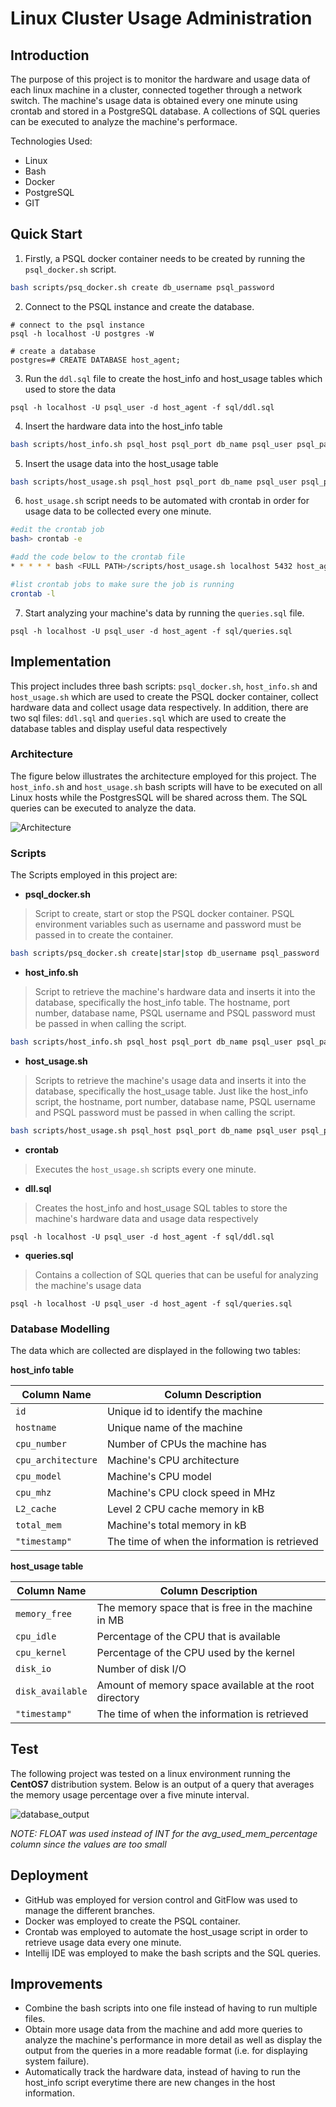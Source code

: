 # Linux Cluster Usage Administration

## Introduction
The purpose of this project is to monitor the hardware and usage data of each linux
machine in a cluster, connected together through a network switch. 
The machine's usage data is obtained every one minute using crontab and
stored in a PostgreSQL database. A collections of SQL queries can be executed to analyze the 
machine's performace.

Technologies Used:
* Linux
* Bash
* Docker
* PostgreSQL
* GIT


## Quick Start
1. Firstly, a PSQL docker container needs to be created by running the `psql_docker.sh` script.
```bash
bash scripts/psq_docker.sh create db_username psql_password
```

2. Connect to the PSQL instance and create the database. 
```
# connect to the psql instance
psql -h localhost -U postgres -W

# create a database
postgres=# CREATE DATABASE host_agent;
```

3. Run the `ddl.sql` file to create the host_info and host_usage tables which used to store the data
```
psql -h localhost -U psql_user -d host_agent -f sql/ddl.sql
```

4. Insert the hardware data into the host_info table
```bash
bash scripts/host_info.sh psql_host psql_port db_name psql_user psql_password
```

5. Insert the usage data into the host_usage table
```bash
bash scripts/host_usage.sh psql_host psql_port db_name psql_user psql_password
```

6. `host_usage.sh` script needs to be automated with crontab in order for usage data to be collected every one minute.
``` bash
#edit the crontab job
bash> crontab -e

#add the code below to the crontab file
* * * * * bash <FULL PATH>/scripts/host_usage.sh localhost 5432 host_agent postgres password > /tmp/host_usage.log

#list crontab jobs to make sure the job is running
crontab -l
```

7. Start analyzing your machine's data by running the `queries.sql` file.
```
psql -h localhost -U psql_user -d host_agent -f sql/queries.sql
```

## Implementation
This project includes three bash scripts: `psql_docker.sh`, `host_info.sh` and
`host_usage.sh` which are used to create the PSQL docker container, collect hardware
data and collect usage data respectively. In addition, there are two sql files: `ddl.sql`
and `queries.sql` which are used to create the database tables and display useful data
respectively

### Architecture
The figure below illustrates the architecture employed for this project. The `host_info.sh` and
`host_usage.sh` bash scripts will have to be executed on all Linux hosts while the PostgresSQL
will be shared across them. The SQL queries can be executed to analyze the data.

![Architecture](assets/Architecture.jpg)

### Scripts
The Scripts employed in this project are:

* **psql_docker.sh**
> Script to create, start or stop the PSQL docker container. PSQL environment variables such
> as username and password must be passed in to create the container.
```bash
bash scripts/psq_docker.sh create|star|stop db_username psql_password
```

* **host_info.sh**
> Script to retrieve the machine's hardware data and inserts it into the database, specifically
> the host_info table. The hostname, port number, database name, PSQL username and PSQL password
> must be passed in when calling the script.
```bash
bash scripts/host_info.sh psql_host psql_port db_name psql_user psql_password
```
* **host_usage.sh**
> Scripts to retrieve the machine's usage data and inserts it into the database, specifically
> the host_usage table. Just like the host_info script, the hostname, port number, database name,
> PSQL username and PSQL password must be passed in when calling the script.
```bash
bash scripts/host_usage.sh psql_host psql_port db_name psql_user psql_password
```

* **crontab**
> Executes the `host_usage.sh` scripts every one minute. 

* **dll.sql**
> Creates the host_info and host_usage SQL tables to store the machine's hardware data and 
> usage data respectively
```
psql -h localhost -U psql_user -d host_agent -f sql/ddl.sql
```

* **queries.sql**
> Contains a collection of SQL queries that can be useful for analyzing the machine's usage
> data
```
psql -h localhost -U psql_user -d host_agent -f sql/queries.sql
```

### Database Modelling
The data which are collected are displayed in the following two tables:


**host_info table**

|**Column Name** | **Column Description**|
|------------ | -------------|
|`id` | Unique id to identify the machine |
|`hostname` | Unique name of the machine|
|`cpu_number` | Number of CPUs the machine has|
|`cpu_architecture` | Machine's CPU architecture|
|`cpu_model` | Machine's CPU model|
|`cpu_mhz` | Machine's CPU clock speed in MHz|
|`L2_cache` | Level 2 CPU cache memory in kB|
|`total_mem` | Machine's total memory in kB|
|`"timestamp"` | The time of when the information is retrieved|

**host_usage table**

|**Column Name** | **Column Description**|
|------------ | -------------|
|`memory_free` | The memory space that is free in the machine in MB |
|`cpu_idle` | Percentage of the CPU that is available|
|`cpu_kernel` | Percentage of the CPU used by the kernel|
|`disk_io` | Number of disk I/O|
|`disk_available` | Amount of memory space available at the root directory|
|`"timestamp"` | The time of when the information is retrieved|

## Test
The following project was tested on a linux environment running the **CentOS7** distribution system. Below is an output of a query
that averages the memory usage percentage over a five minute interval.

![database_output](assets/database_output.JPG)

*NOTE: FLOAT was used instead of INT for the avg_used_mem_percentage column since the values are too small*

## Deployment
* GitHub was employed for version control and GitFlow was used to manage the different branches.
* Docker was employed to create the PSQL container.
* Crontab was employed to automate the host_usage script in order to retrieve usage data every one minute.
* Intellij IDE was employed to make the bash scripts and the SQL queries.

## Improvements
* Combine the bash scripts into one file instead of having to run multiple files.
* Obtain more usage data from the machine and add more queries to analyze the machine's performance in more detail as well as 
display the output from the queries in a more readable format (i.e. for displaying system failure).
* Automatically track the hardware data, instead of having to run the host_info script everytime there are new 
changes in the host information.
